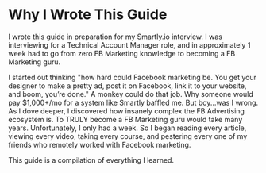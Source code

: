 # Why I Wrote This Guide

I wrote this guide in preparation for my Smartly.io interview. I was interviewing for a Technical Account Manager role, and in approximately 1 week had to go from zero FB Marketing knowledge to becoming a FB Marketing guru.

I started out thinking "how hard could Facebook marketing be. You get your designer to make a pretty ad, post it on Facebook, link it to your website, and boom, you’re done." A monkey could do that job. Why someone would pay $1,000+/mo for a system like Smartly baffled me. But boy...was I wrong. As I dove deeper, I discovered how insanely complex the FB Advertising ecosystem is. To TRULY become a FB Marketing guru would take many years. Unfortunately, I only had a week. So I began reading every article, viewing every video, taking every course, and pestering every one of my friends who remotely worked with Facebook marketing.

This guide is a compilation of everything I learned.

